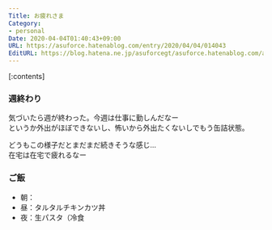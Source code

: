 ```yaml
---
Title: お疲れさま
Category:
- personal
Date: 2020-04-04T01:40:43+09:00
URL: https://asuforce.hatenablog.com/entry/2020/04/04/014043
EditURL: https://blog.hatena.ne.jp/asuforcegt/asuforce.hatenablog.com/atom/entry/26006613544756992
---
```


[:contents]

###  週終わり

気づいたら週が終わった。今週は仕事に勤しんだなー  
というか外出がほぼできないし、怖いから外出たくないしでもう缶詰状態。  

どうもこの様子だとまだまだ続きそうな感じ...  
在宅は在宅で疲れるなー

### ご飯

- 朝：
- 昼：タルタルチキンカツ丼
- 夜：生パスタ（冷食
